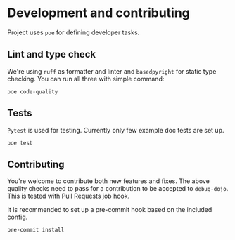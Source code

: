 
# Development and contributing

Project uses `poe` for defining developer tasks.

## Lint and type check

We're using `ruff` as formatter and linter and `basedpyright` for static type checking.
You can run all three with simple command:

```console
poe code-quality
```

## Tests

`Pytest` is used for testing. Currently only few example doc tests are set up.

```console
poe test
```

## Contributing

You're welcome to contribute both new features and fixes. The above quality checks need to pass for a contribution to be accepted to `debug-dojo`. This is tested with Pull Requests job hook.

It is recommended to set up a pre-commit hook based on the included config.

```console
pre-commit install
```
